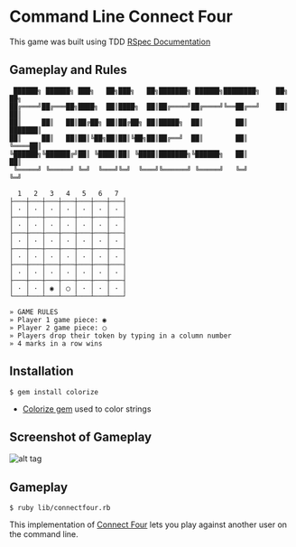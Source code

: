 # Command Line Connect Four

This game was built using TDD
[RSpec Documentation](https://relishapp.com/rspec)

## Gameplay and Rules
```
 ██████╗ ██████╗ ███╗   ██╗███╗   ██╗███████╗ ██████╗████████╗    ██╗  ██╗
██╔════╝██╔═══██╗████╗  ██║████╗  ██║██╔════╝██╔════╝╚══██╔══╝    ██║  ██║
██║     ██║   ██║██╔██╗ ██║██╔██╗ ██║█████╗  ██║        ██║       ███████║
██║     ██║   ██║██║╚██╗██║██║╚██╗██║██╔══╝  ██║        ██║       ╚════██║
╚██████╗╚██████╔╝██║ ╚████║██║ ╚████║███████╗╚██████╗   ██║            ██║
 ╚═════╝ ╚═════╝ ╚═╝  ╚═══╝╚═╝  ╚═══╝╚══════╝ ╚═════╝   ╚═╝            ╚═╝

  1   2   3   4   5   6   7
├───┼───┼───┼───┼───┼───┼───┤
│ · │ · │ · │ · │ · │ · │ · │
├───┼───┼───┼───┼───┼───┼───┤
│ · │ · │ · │ · │ · │ · │ · │
├───┼───┼───┼───┼───┼───┼───┤
│ · │ · │ · │ · │ · │ · │ · │
├───┼───┼───┼───┼───┼───┼───┤
│ · │ · │ · │ · │ · │ · │ · │
├───┼───┼───┼───┼───┼───┼───┤
│ · │ · │ · │ · │ · │ · │ · │
├───┼───┼───┼───┼───┼───┼───┤
│ · │ · │ ◉ │ ◯ │ · │ · │ · │
└───┴───┴───┴───┴───┴───┴───┘

» GAME RULES
» Player 1 game piece: ◉
» Player 2 game piece: ◯
» Players drop their token by typing in a column number
» 4 marks in a row wins
```

## Installation
```
$ gem install colorize
```
* [Colorize gem](https://github.com/fazibear/colorize) used to color strings

## Screenshot of Gameplay
![alt tag](https://raw.githubusercontent.com/jeanpaulsio/ruby-exercises/master/10_connectfour/lib/gameplay.jpg)

## Gameplay
```
$ ruby lib/connectfour.rb
```

This implementation of [Connect Four](https://en.wikipedia.org/wiki/Connect_Four) lets you play against another user on the command line.
